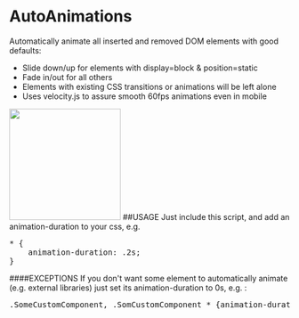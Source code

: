 # AutoAnimations

Automatically animate all inserted and removed DOM elements with good defaults:
- Slide down/up for elements with display=block & position=static
- Fade in/out for all others
- Elements with existing CSS transitions or animations will be left alone
- Uses velocity.js to assure smooth 60fps animations even in mobile

<img src="http://i.imgur.com/EMN0gPG.gif" height=200px/>
##USAGE
Just include this script, and add an animation-duration to your css, e.g. 

<pre>* { 
    animation-duration: .2s; 
}</pre>

####EXCEPTIONS
If you don't want some element to automatically animate (e.g. external libraries) just set its animation-duration to 0s, e.g. :
<pre>.SomeCustomComponent, .SomCustomComponent * {animation-duration: 0s; }  </pre>
